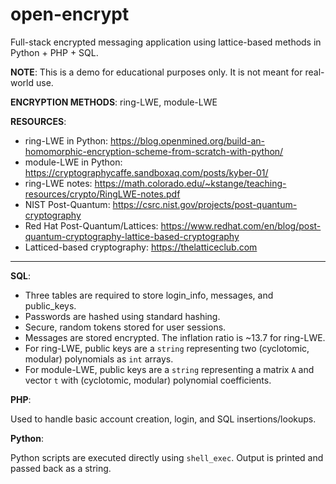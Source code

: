 # open-encrypt
Full-stack encrypted messaging application using lattice-based methods in Python + PHP + SQL.

**NOTE**: This is a demo for educational purposes only. It is not meant for real-world use.

**ENCRYPTION METHODS**: ring-LWE, module-LWE

**RESOURCES**:

- ring-LWE in Python: https://blog.openmined.org/build-an-homomorphic-encryption-scheme-from-scratch-with-python/
- module-LWE in Python: https://cryptographycaffe.sandboxaq.com/posts/kyber-01/
- ring-LWE notes: https://math.colorado.edu/~kstange/teaching-resources/crypto/RingLWE-notes.pdf
- NIST Post-Quantum: https://csrc.nist.gov/projects/post-quantum-cryptography
- Red Hat Post-Quantum/Lattices: https://www.redhat.com/en/blog/post-quantum-cryptography-lattice-based-cryptography
- Latticed-based cryptography: https://thelatticeclub.com

---

**SQL**: 

- Three tables are required to store login_info, messages, and public_keys.
- Passwords are hashed using standard hashing. 
- Secure, random tokens stored for user sessions.
- Messages are stored encrypted. The inflation ratio is ~13.7 for ring-LWE.
- For ring-LWE, public keys are a `string` representing two (cyclotomic, modular) polynomials as `int` arrays.
- For module-LWE, public keys are a `string` representing a matrix `A` and vector `t` with (cyclotomic, modular) polynomial coefficients.

**PHP**:

Used to handle basic account creation, login, and SQL insertions/lookups. 

**Python**:

Python scripts are executed directly using `shell_exec`. Output is printed and passed back as a string.
  
